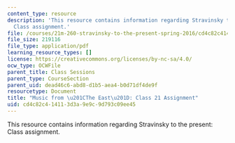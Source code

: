 ```yaml
---
content_type: resource
description: 'This resource contains information regarding Stravinsky to the present:
  Class assignment.'
file: /courses/21m-260-stravinsky-to-the-present-spring-2016/cd4c82c414113d3a9e9c9d793c09ee45_MIT21M_260S16_assn21.pdf
file_size: 219116
file_type: application/pdf
learning_resource_types: []
license: https://creativecommons.org/licenses/by-nc-sa/4.0/
ocw_type: OCWFile
parent_title: Class Sessions
parent_type: CourseSection
parent_uid: dead46c6-abd8-d1b5-aea4-b0d71df4de9f
resourcetype: Document
title: "Music from \u201CThe East\u201D: Class 21 Assignment"
uid: cd4c82c4-1411-3d3a-9e9c-9d793c09ee45
---
```

This resource contains information regarding Stravinsky to the present: Class assignment.